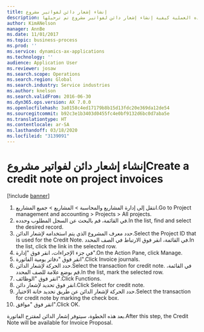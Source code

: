 ```yaml
---
title: إنشاء إشعار دائن لفواتير مشروع
description: توضح هذه العملية كيفية إنشاء إشعار دائن لفواتير مشروع تم ترحيلها.
author: KimANelson
manager: AnnBe
ms.date: 11/01/2017
ms.topic: business-process
ms.prod: ''
ms.service: dynamics-ax-applications
ms.technology: ''
audience: Application User
ms.reviewer: josaw
ms.search.scope: Operations
ms.search.region: Global
ms.search.industry: Service industries
ms.author: knelson
ms.search.validFrom: 2016-06-30
ms.dyn365.ops.version: AX 7.0.0
ms.openlocfilehash: 3a0158c4ed17179b8b15d13fdc20e369da12de54
ms.sourcegitcommit: b92c3e1b3403d0455fc4e0bf9132d6bc0d7aba5e
ms.translationtype: HT
ms.contentlocale: ar-SA
ms.lasthandoff: 03/18/2020
ms.locfileid: "3139091"
---
```

# <a name="create-a-credit-note-on-project-invoices"></a><span data-ttu-id="79fd7-103">إنشاء إشعار دائن لفواتير مشروع</span><span class="sxs-lookup"><span data-stu-id="79fd7-103">Create a credit note on project invoices</span></span>

[!include [banner](../../includes/banner.md)]

1. <span data-ttu-id="79fd7-104">انتقل إلى إدارة المشاريع والمحاسبة > المشاريع > جميع المشاريع.</span><span class="sxs-lookup"><span data-stu-id="79fd7-104">Go to Project management and accounting > Projects > All projects.</span></span> 
2. <span data-ttu-id="79fd7-105">في القائمة، قم بالبحث عن السجل المطلوب وحدده.</span><span class="sxs-lookup"><span data-stu-id="79fd7-105">In the list, find and select the desired record.</span></span> 
3. <span data-ttu-id="79fd7-106">حدد معرف المشروع‬ الذي يتم استخدامه لإشعار الدائن.</span><span class="sxs-lookup"><span data-stu-id="79fd7-106">Select the Project ID that is used for the Credit Note.</span></span> <span data-ttu-id="79fd7-107">في القائمة، انقر فوق الارتباط في الصف المحدد.</span><span class="sxs-lookup"><span data-stu-id="79fd7-107">In the list, click the link in the selected row.</span></span> 
4. <span data-ttu-id="79fd7-108">في جزء الإجراءات، انقر فوق "إدارة".</span><span class="sxs-lookup"><span data-stu-id="79fd7-108">On the Action Pane, click Manage.</span></span> 
5. <span data-ttu-id="79fd7-109">انقر فوق "دفاتر يومية الفاتورة".</span><span class="sxs-lookup"><span data-stu-id="79fd7-109">Click Invoice journals.</span></span> 
6. <span data-ttu-id="79fd7-110">حدد الحركة لإشعار الدائن.</span><span class="sxs-lookup"><span data-stu-id="79fd7-110">Select the transaction for credit note.</span></span> <span data-ttu-id="79fd7-111">في القائمة، قم بوضع علامة للصف المحدد.</span><span class="sxs-lookup"><span data-stu-id="79fd7-111">In the list, mark the selected row.</span></span> 
7. <span data-ttu-id="79fd7-112">انقر فوق "الوظائف".</span><span class="sxs-lookup"><span data-stu-id="79fd7-112">Click Functions.</span></span> 
8. <span data-ttu-id="79fd7-113">‏‏انقر فوق تحديد لإشعار دائن.</span><span class="sxs-lookup"><span data-stu-id="79fd7-113">Click Select for credit note.</span></span> 
9. <span data-ttu-id="79fd7-114">حدد الحركة لإشعار الدائن عن طريق تحديد خانة الاختيار.</span><span class="sxs-lookup"><span data-stu-id="79fd7-114">Select the transaction for credit note by marking the check box.</span></span>
10. <span data-ttu-id="79fd7-115">انقر فوق "موافق".</span><span class="sxs-lookup"><span data-stu-id="79fd7-115">Click OK.</span></span> 

<span data-ttu-id="79fd7-116">بعد هذه الخطوة، سيتوفر إشعار الدائن لمقترح الفاتورة.</span><span class="sxs-lookup"><span data-stu-id="79fd7-116">After this step, the Credit Note will be available for Invoice Proposal.</span></span>
